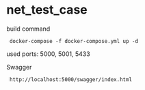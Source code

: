 # net_test_case

build command

```
 docker-compose -f docker-compose.yml up -d
```

used ports: 5000, 5001, 5433

Swagger

```
 http://localhost:5000/swagger/index.html
```